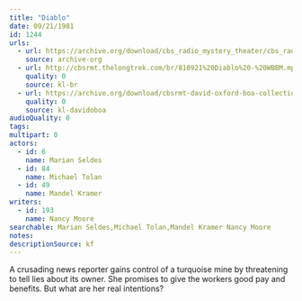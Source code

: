 ```yaml
---
title: "Diablo"
date: 09/21/1981
id: 1244
urls: 
  - url: https://archive.org/download/cbs_radio_mystery_theater/cbs_radio_mystery_theater-1201-1250.zip/cbs_radio_mystery_theater-1201-1250%2Fcbsrmt_1244_diablo.mp3
    source: archive-org
  - url: http://cbsrmt.thelongtrek.com/br/810921%20Diablo%20-%20WBBM.mp3
    quality: 0
    source: kl-br
  - url: https://archive.org/download/cbsrmt-david-oxford-boa-collection/CBSRMT-810921-1244-Diablo-(128-48)_WBBM-JE-{BoA}.mp3
    quality: 0
    source: kl-davidoboa
audioQuality: 0
tags: 
multipart: 0
actors:  
  - id: 6
    name: Marian Seldes  
  - id: 84
    name: Michael Tolan  
  - id: 49
    name: Mandel Kramer
writers:  
  - id: 193
    name: Nancy Moore
searchable: Marian Seldes,Michael Tolan,Mandel Kramer Nancy Moore
notes: 
descriptionSource: kf
---
```

A crusading news reporter gains control of a turquoise mine by threatening to tell lies about its owner. She promises to give the workers good pay and benefits. But what are her real intentions?